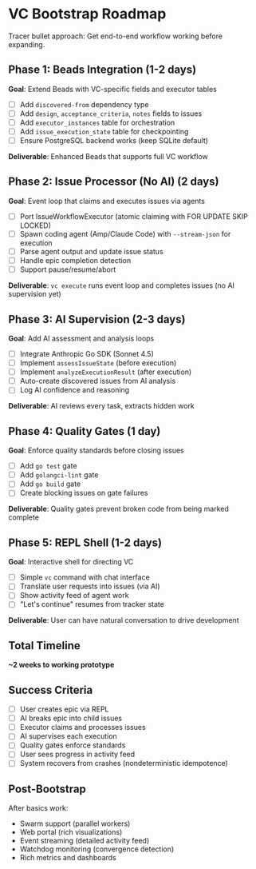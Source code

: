 # VC Bootstrap Roadmap

Tracer bullet approach: Get end-to-end workflow working before expanding.

## Phase 1: Beads Integration (1-2 days)

**Goal**: Extend Beads with VC-specific fields and executor tables

- [ ] Add `discovered-from` dependency type
- [ ] Add `design`, `acceptance_criteria`, `notes` fields to issues
- [ ] Add `executor_instances` table for orchestration
- [ ] Add `issue_execution_state` table for checkpointing
- [ ] Ensure PostgreSQL backend works (keep SQLite default)

**Deliverable**: Enhanced Beads that supports full VC workflow

## Phase 2: Issue Processor (No AI) (2 days)

**Goal**: Event loop that claims and executes issues via agents

- [ ] Port IssueWorkflowExecutor (atomic claiming with FOR UPDATE SKIP LOCKED)
- [ ] Spawn coding agent (Amp/Claude Code) with `--stream-json` for execution
- [ ] Parse agent output and update issue status
- [ ] Handle epic completion detection
- [ ] Support pause/resume/abort

**Deliverable**: `vc execute` runs event loop and completes issues (no AI supervision yet)

## Phase 3: AI Supervision (2-3 days)

**Goal**: Add AI assessment and analysis loops

- [ ] Integrate Anthropic Go SDK (Sonnet 4.5)
- [ ] Implement `assessIssueState` (before execution)
- [ ] Implement `analyzeExecutionResult` (after execution)
- [ ] Auto-create discovered issues from AI analysis
- [ ] Log AI confidence and reasoning

**Deliverable**: AI reviews every task, extracts hidden work

## Phase 4: Quality Gates (1 day)

**Goal**: Enforce quality standards before closing issues

- [ ] Add `go test` gate
- [ ] Add `golangci-lint` gate
- [ ] Add `go build` gate
- [ ] Create blocking issues on gate failures

**Deliverable**: Quality gates prevent broken code from being marked complete

## Phase 5: REPL Shell (1-2 days)

**Goal**: Interactive shell for directing VC

- [ ] Simple `vc` command with chat interface
- [ ] Translate user requests into issues (via AI)
- [ ] Show activity feed of agent work
- [ ] "Let's continue" resumes from tracker state

**Deliverable**: User can have natural conversation to drive development

## Total Timeline

**~2 weeks to working prototype**

## Success Criteria

- [ ] User creates epic via REPL
- [ ] AI breaks epic into child issues
- [ ] Executor claims and processes issues
- [ ] AI supervises each execution
- [ ] Quality gates enforce standards
- [ ] User sees progress in activity feed
- [ ] System recovers from crashes (nondeterministic idempotence)

## Post-Bootstrap

After basics work:

- Swarm support (parallel workers)
- Web portal (rich visualizations)
- Event streaming (detailed activity feed)
- Watchdog monitoring (convergence detection)
- Rich metrics and dashboards
